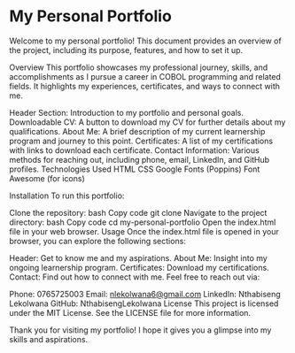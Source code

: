 # My Personal Portfolio
Welcome to my personal portfolio! This document provides an overview of the project, including its purpose, features, and how to set it up.

Overview
This portfolio showcases my professional journey, skills, and accomplishments as I pursue a career in COBOL programming and related fields. It highlights my experiences, certificates, and ways to connect with me.

Header Section: Introduction to my portfolio and personal goals.
Downloadable CV: A button to download my CV for further details about my qualifications.
About Me: A brief description of my current learnership program and journey to this point.
Certificates: A list of my certifications with links to download each certificate.
Contact Information: Various methods for reaching out, including phone, email, LinkedIn, and GitHub profiles.
Technologies Used
HTML
CSS
Google Fonts (Poppins)
Font Awesome (for icons)

Installation
To run this portfolio:

Clone the repository:
bash
Copy code
git clone <repository-url>
Navigate to the project directory:
bash
Copy code
cd my-personal-portfolio
Open the index.html file in your web browser.
Usage
Once the index.html file is opened in your browser, you can explore the following sections:

Header: Get to know me and my aspirations.
About Me: Insight into my ongoing learnership program.
Certificates: Download my certifications.
Contact: Find out how to connect with me.
Feel free to reach out via:

Phone: 0765725003
Email: nlekolwana6@gmail.com
LinkedIn: Nthabiseng Lekolwana
GitHub: NthabisengLekolwana
License
This project is licensed under the MIT License. See the LICENSE file for more information.

Thank you for visiting my portfolio! I hope it gives you a glimpse into my skills and aspirations.




